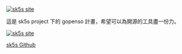 [![sk5s site](https://sk5s.cyou/sk5s/img/sk5s-project-bar.png)](https://sk5s.com/)

這是 sk5s project 下的 gopenso 計畫，希望可以為開源的工具盡一份力。

[![sk5s site](https://sk5s.cyou/sk5s/img/sk5s-site.png)](https://sk5s.com/)

[sk5s Github](https://git.io/sk5s-github)
<!-- 
```
     _    ____                        _           _   
 ___| | __ ___| ___   _ __  _ __ ___ (_) ___  ___| |_ 
/ __| |/ /___ \/ __| | '_ \| '__/ _ \| |/ _ \/ __| __|
\__ \   < ___) \__ \ | |_) | | | (_) | |  __/ (__| |_ 
|___/_|\_\____/|___/ | .__/|_|  \___// |\___|\___|\__|
                     |_|           |__/               
``` -->
